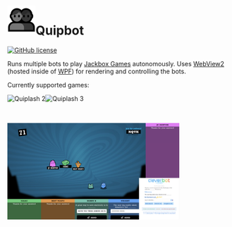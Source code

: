 <img src="https://raw.githubusercontent.com/sungaila/Quipbot/master/Icon.png" align="left" width="64" height="64" alt="Quipbot Logo">

# Quipbot
[![GitHub license](https://img.shields.io/github/license/sungaila/Quipbot?style=flat-square)](https://github.com/sungaila/Quipbot/blob/master/LICENSE)

Runs multiple bots to play [Jackbox Games](https://www.jackboxgames.com/) autonomously. Uses [WebView2](https://aka.ms/webview) (hosted inside of [WPF](https://github.com/dotnet/wpf)) for rendering and controlling the bots.

Currently supported games:

[<img src="https://jackboxgames.b-cdn.net/wp-content/uploads/2019/06/PP3Tile_Quiplash2.jpg" align="left" height="64" alt="Quiplash 2">](https://www.jackboxgames.com/quiplash-two/)
[<img src="https://jackboxgames.b-cdn.net/wp-content/uploads/2020/09/q3_websiteTile_v1.jpg" align="left" height="64" alt="Quiplash 3">](https://www.jackboxgames.com/quiplash-three/)

<img src="https://raw.githubusercontent.com/sungaila/Quipbot/master/Content/Quipbot.png" width="390" alt="Screenshot from an OBS stream">